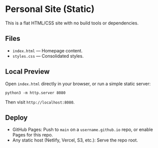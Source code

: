 # Personal Site (Static)

This is a flat HTML/CSS site with no build tools or dependencies.

## Files

- `index.html` — Homepage content.
- `styles.css` — Consolidated styles.

## Local Preview

Open `index.html` directly in your browser, or run a simple static server:

```
python3 -m http.server 8080
```

Then visit `http://localhost:8080`.

## Deploy

- GitHub Pages: Push to `main` on a `username.github.io` repo, or enable Pages for this repo.
- Any static host (Netlify, Vercel, S3, etc.): Serve the repo root.
